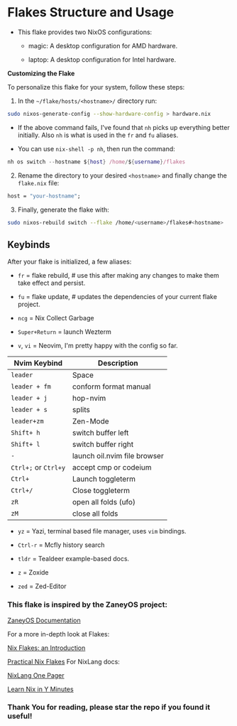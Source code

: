 # Flakes Structure and Usage

-   This flake provides two NixOS configurations:

    -   magic: A desktop configuration for AMD hardware.

    -   laptop: A desktop configuration for Intel hardware.

**Customizing the Flake**

To personalize this flake for your system, follow these steps:

1. In the `~/flake/hosts/<hostname>/` directory run:

```bash
sudo nixos-generate-config --show-hardware-config > hardware.nix
```

-   If the above command fails, I've found that `nh` picks up everything better
    initially. Also `nh` is what is used in the `fr` and `fu` aliases.

-   You can use `nix-shell -p nh`, then run the command:

```nix
nh os switch --hostname ${host} /home/${username}/flakes
```

2. Rename the directory to your desired `<hostname>` and finally change the `flake.nix` file:

```nix
host = "your-hostname";
```

3. Finally, generate the flake with:

```bash
sudo nixos-rebuild switch --flake /home/<username>/flakes#<hostname>
```

## Keybinds

After your flake is initialized, a few aliases:

-   `fr` = flake rebuild, # use this after making any changes to make them take effect and persist.

-   `fu` = flake update, # updates the dependencies of your current flake project.

-   `ncg` = Nix Collect Garbage

-   `Super+Return` = launch Wezterm

-   `v`, `vi` = Neovim, I'm pretty happy with the config so far.

| Nvim Keybind         | Description                  |
| -------------------- | ---------------------------- |
| `leader`             | Space                        |
| `leader + fm`        | conform format manual        |
| `leader + j`         | hop-nvim                     |
| `leader + s`         | splits                       |
| `leader+zm`          | Zen-Mode                     |
| `Shift+ h`           | switch buffer left           |
| `Shift+ l`           | switch buffer right          |
| `-`                  | launch oil.nvim file browser |
| `Ctrl+;` or `Ctrl+y` | accept cmp or codeium        |
| `Ctrl+`              | Launch toggleterm            |
| `Ctrl+/`             | Close toggleterm             |
| `zR`                 | open all folds (ufo)         |
| `zM`                 | close all folds              |

-   `yz` = Yazi, terminal based file manager, uses `vim` bindings.

-   `Ctrl-r` = Mcfly history search

-   `tldr` = Tealdeer example-based docs.

-   `z` = Zoxide

-   `zed` = Zed-Editor

### This flake is inspired by the ZaneyOS project:

[ZaneyOS Documentation](https://zaney.org/posts/zaneyos-2.2/)

For a more in-depth look at Flakes:

[Nix Flakes: an Introduction](https://xeiaso.net/blog/nix-flakes-1-2022-02-21/)

[Practical Nix Flakes](https://serokell.io/blog/practical-nix-flakes)
For NixLang docs:

[NixLang One Pager](https://github.com/tazjin/nix-1p)

[Learn Nix in Y Minutes](https://learnxinyminutes.com/nix/)

### Thank You for reading, please star the repo if you found it useful!
